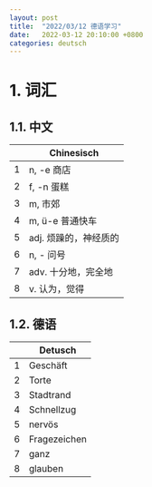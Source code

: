 ```yaml
---
layout: post
title:  "2022/03/12 德语学习"
date:   2022-03-12 20:10:00 +0800
categories: deutsch
---
```


# 1. 词汇

## 1.1. 中文

|     | Chinesisch            |
| --- | --------------------- |
| 1   | n, -e 商店            |
| 2   | f, -n 蛋糕            |
| 3   | m, 市郊               |
| 4   | m, ü-e 普通快车       |
| 5   | adj. 烦躁的，神经质的 |
| 6   | n, - 问号             |
| 7   | adv. 十分地，完全地   |
| 8   | v. 认为，觉得         |

## 1.2. 德语

|     | Detusch      |
| --- | ------------ |
| 1   | Geschäft     |
| 2   | Torte        |
| 3   | Stadtrand    |
| 4   | Schnellzug   |
| 5   | nervös       |
| 6   | Fragezeichen |
| 7   | ganz         |
| 8   | glauben      |